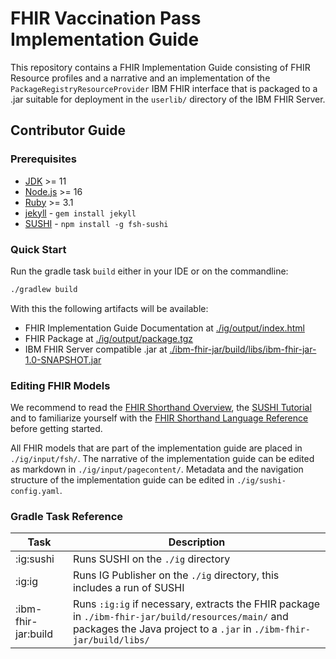 # FHIR Vaccination Pass Implementation Guide

This repository contains a FHIR Implementation Guide consisting of FHIR Resource profiles and a narrative and
an implementation of the `PackageRegistryResourceProvider` IBM FHIR interface that is packaged to a .jar suitable
for deployment in the `userlib/` directory of the IBM FHIR Server.

## Contributor Guide

### Prerequisites

- [JDK](https://adoptium.net) >= 11
- [Node.js](https://nodejs.org/en/) >= 16
- [Ruby](https://www.ruby-lang.org/) >= 3.1
- [jekyll](https://jekyllrb.com) - `gem install jekyll`
- [SUSHI](https://fshschool.org/docs/sushi/) - `npm install -g fsh-sushi`

### Quick Start

Run the gradle task `build` either in your IDE or on the commandline:

```bash
./gradlew build
```

With this the following artifacts will be available:

- FHIR Implementation Guide Documentation at [./ig/output/index.html](./ig/output/index.html)
- FHIR Package at [./ig/output/package.tgz](./ig/output/package.tgz)
- IBM FHIR Server compatible .jar at [./ibm-fhir-jar/build/libs/ibm-fhir-jar-1.0-SNAPSHOT.jar](./ibm-fhir-jar/build/libs/ibm-fhir-jar-1.0-SNAPSHOT.jar)

### Editing FHIR Models

We recommend to read the [FHIR Shorthand Overview](http://hl7.org/fhir/uv/shorthand/N1/overview.html), the
[SUSHI Tutorial](https://fshschool.org/docs/tutorials/basic/) and to familiarize yourself with the
[FHIR Shorthand Language Reference](http://hl7.org/fhir/uv/shorthand/N1/reference.html) before getting started.

All FHIR models that are part of the implementation guide are placed in `./ig/input/fsh/`.
The narrative of the implementation guide can be edited as markdown in `./ig/input/pagecontent/`.
Metadata and the navigation structure of the implementation guide can be edited in `./ig/sushi-config.yaml`.

### Gradle Task Reference

| Task                | Description                                                                                                                                                               |
|---------------------|---------------------------------------------------------------------------------------------------------------------------------------------------------------------------|
| :ig:sushi           | Runs SUSHI on the `./ig` directory                                                                                                                                        |
| :ig:ig              | Runs IG Publisher on the `./ig` directory, this includes a run of SUSHI                                                                                                   |
| :ibm-fhir-jar:build | Runs `:ig:ig` if necessary, extracts the FHIR package in `./ibm-fhir-jar/build/resources/main/` and packages the Java project to a `.jar` in `./ibm-fhir-jar/build/libs/` |
